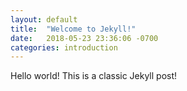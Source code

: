 ```yaml
---
layout: default
title:  "Welcome to Jekyll!"
date:   2018-05-23 23:36:06 -0700
categories: introduction
---
```


Hello world!
This is a classic Jekyll post!
